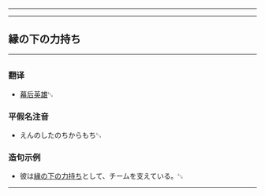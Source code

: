 # 
___
___
## 縁の下の力持ち
___
## 
### 翻译
- [幕后英雄](https://zh.wikipedia.org/wiki/幕后英雄)␃

### 平假名注音
- えんのしたのちからもち␃

### 造句示例
- 彼は[縁の下の力持ち](https://zh.wikipedia.org/wiki/幕后英雄)として、チームを支えている。␃
___
